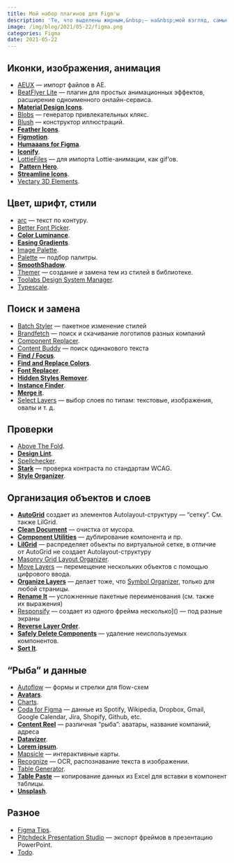 ```yaml
---
title: Мой набор плагинов для Figm'ы
description: 'Те, что выделены жирным,&nbsp;— на&nbsp;мой взгляд, самые-самые. Остальные, впрочем,&nbsp;— тоже must-have. Названия, как правило, говорят сами за&nbsp;себя. Не&nbsp;самые очевидные, я&nbsp;сопроводил короткими пояснениями.'
image: /img/blog/2021/05-22/figma.png
categories: Figma
date: 2021-05-22
---
```


## Иконки, изображения, анимация

- [AEUX](https://aeux.io/guide/download.html)&nbsp;— импорт файлов в&nbsp;AE.
- [BeatFlyer Lite](https://www.figma.com/community/plugin/776923340646658146/BeatFlyer-Lite)&nbsp;— плагин для простых анимационных эффектов, расширение одноименного онлайн-сервиса.
- **[Material Design Icons](https://www.figma.com/community/plugin/740272380439725040/Material-Design-Icons)**.
- [Blobs](https://www.figma.com/community/plugin/739208439270091369/Blobs)&nbsp;— генератор привлекательных клякс.
- [Blush](https://www.figma.com/community/plugin/838959511417581040)&nbsp;— конструктор иллюстраций.
- **[Feather Icons](https://www.figma.com/community/plugin/744047966581015514/Feather-Icons)**.
- **[Figmotion](https://www.figma.com/community/plugin/733025261168520714/Figmotion)**.
- **[Humaaans for Figma](https://www.figma.com/community/plugin/739503328703046360/Humaaans-for-Figma)**.
- **[Iconify](https://www.figma.com/community/plugin/735098390272716381/Iconifyhttps://www.figma.com/community/plugin/852192486284901337/Streamline-Icons)**.
- [LottieFiles](https://www.figma.com/community/plugin/809860933081065308/LottieFiles)&nbsp;— для импорта Lottie-анимации, как gif’ов.
-  **[Pattern Hero](https://www.figma.com/community/plugin/740556241021336678/Pattern-Hero)**.
- **[Streamline Icons](https://www.figma.com/community/plugin/852192486284901337/Streamline-Icons)**.
- [Vectary 3D&nbsp;Elements](https://www.figma.com/community/plugin/769588393361258724/Vectary-3D-Elements).

## Цвет, шрифт, стили

- [arc](https://www.figma.com/community/plugin/762070688792833472/arc)&nbsp;— текст по контуру.
- [Better Font Picker](https://www.figma.com/community/plugin/739922281164562258/Better-Font-Picker).
- **[Color Luminance](https://www.figma.com/community/plugin/872423614371258087/Color-Luminance)**.
- **[Easing Gradients](https://www.figma.com/community/plugin/907899097995668330/Easing-Gradients)**.
- [Image Palette](https://www.figma.com/community/plugin/731841207668879837/Image-Palette).
- [Palette](https://www.figma.com/community/plugin/742549221432366731/Palette)&nbsp;— подбор палитры.
- **[SmoothShadow](https://www.figma.com/community/plugin/788830704169694737/SmoothShadow)**.
- [Themer](https://www.figma.com/community/plugin/731176732337510831/Themer)&nbsp;— создание и&nbsp;замена тем из&nbsp;стилей в&nbsp;библиотеке.
- [Toolabs Design System Manager](https://www.figma.com/community/plugin/862818788004280193/Toolabs-Design-System-Manager).
- [Typescale](https://www.figma.com/community/plugin/967802396210455992/Typescale).

## Поиск и&nbsp;замена

- [Batch Styler](https://www.figma.com/community/plugin/818203235789864127/Batch-Styler)&nbsp;— пакетное изменение стилей
- [Brandfetch](https://www.figma.com/community/plugin/733590967040604714/Brandfetch)&nbsp;— поиск и&nbsp;скачивание логотипов разных компаний
- [Component Replacer](https://www.figma.com/community/plugin/748545064462894895/Component-Replacer).
- [Content Buddy](https://www.figma.com/community/plugin/731260490045684148/Content-Buddy)&nbsp;— поиск одинакового текста
- **[Find&nbsp;/ Focus](https://www.figma.com/community/plugin/739978920241977182/Find-/-Focus)**.
- **[Find and Replace Colors](https://www.figma.com/community/plugin/806266638862897503/Find-and-Replace-Colors)**.
- **[Font Replacer](https://www.figma.com/community/plugin/738840446766071906/Font-Replacer)**.
- **[Hidden Styles Remover](https://www.figma.com/community/plugin/947376972204574960/Hidden-Styles-Remover)**.
- **[Instance Finder](https://www.figma.com/community/plugin/741895659787979282/Instance-Finder)**.
- **[Merge it](https://www.figma.com/community/plugin/821396560238695046/Merge-it)**.
- [Select Layers](https://www.figma.com/community/plugin/799648692768237063/Select-Layers)&nbsp;— выбор слоев по&nbsp;типам: текстовые, изображения, овалы и&nbsp;т.&nbsp;д.

## Проверки

- [Above The Fold](https://www.figma.com/community/plugin/844939343179979517/Above-The-Fold).
- **[Design Lint](https://www.figma.com/community/plugin/801195587640428208/Design-Lint)**.
- [Spellchecker](https://www.figma.com/c/plugin/738839069237725273/Spellchecker).
- **[Stark](https://www.getstark.co/)**&nbsp;— проверка контраста по&nbsp;стандартам WCAG.
- **[Style Organizer](https://www.figma.com/community/plugin/816627069580757929/Style-Organizer)**.

## Организация объектов и&nbsp;слоев

- **[AutoGrid](https://www.figma.com/community/plugin/817474150404549708/AutoGrid)** создает из&nbsp;элементов Autolayout-структуру&nbsp;— “сетку”. См. также LilGrid.
- **[Clean Document](https://www.figma.com/community/plugin/767379019764649932/Clean-Document)**&nbsp;— очистка от&nbsp;мусора.
- **[Component Utilities](https://www.figma.com/community/plugin/785894722513806497/Component-Utilities)**&nbsp;— дублирование компонента и&nbsp;пр.
- **[LilGrid](https://www.figma.com/community/plugin/795397421598343178/LilGrid)**&nbsp;— распределяет объекты по&nbsp;виртуальной сетке, в&nbsp;отличие от&nbsp;AutoGrid не&nbsp;создает Autolayout-структуру
- [Masonry Grid Layout Organizer](https://www.figma.com/community/plugin/819711000718921105/Masonry-Grid-Layout-Organizer).
- [Move Layers](https://www.figma.com/community/plugin/767379204511357902/Move-Layers)&nbsp;— перемещение нескольких объектов с&nbsp;помощью цифрового ввода.
- **[Organize Layers](https://www.figma.com/community/plugin/786286754606650597/Organize-Layers)**&nbsp;— делает тоже, что [Symbol Organizer](https://github.com/sonburn/symbol-organizer), только для любой страницы.
- **[Rename It](https://www.figma.com/community/plugin/731271836271143349/Rename-It)**&nbsp;— усложненные пакетные переименования (см. также их&nbsp;выражения)
- [Responsify](https://www.figma.com/community/plugin/743654854885744527/Responsify-%E2%9A%A1%EF%B8%8F)&nbsp;— создает из&nbsp;одного фрейма несколько]() — под разные экраны
- **[Reverse Layer Order](https://www.figma.com/community/plugin/738853407874474111/Reverse-Layer-Order)**.
- **[Safely Delete Components](https://www.figma.com/community/plugin/746849770992339499/Safely-Delete-Components)**&nbsp;— удаление неиспользуемых компонентов.
- **[Sort It](https://www.figma.com/community/plugin/731324768889901500/Sort-It)**.

## “Рыба” и&nbsp;данные

- [Autoflow](https://www.figma.com/community/plugin/733902567457592893/Autoflow)&nbsp;— формы и&nbsp;стрелки для flow-схем
- **[Avatars](https://www.figma.com/community/plugin/739659977030056719/Avatars)**.
- [Charts](https://www.figma.com/community/plugin/731451122947612104/Charts).
- [Coda for Figma](https://www.figma.com/community/plugin/738264841927149297/Coda-for-Figma)&nbsp;— данные из&nbsp;Spotify, Wikipedia, Dropbox, Gmail, Google Calendar, Jira, Shopify, Github, etc.
- **[Content Reel](https://www.figma.com/community/plugin/731627216655469013/Content-Reel)**&nbsp;— различная “рыба”: аватары, название компаний, адреса
- **[Datavizer](https://www.figma.com/community/plugin/736737028247625415/Datavizer)**.
- **[Lorem ipsum](https://www.figma.com/community/plugin/736000994034548392/Lorem-ipsum)**.
- [Mapsicle](https://www.figma.com/community/plugin/736458162635847353/Mapsicle)&nbsp;— интерактивные карты.
- [Recognize](https://www.figma.com/community/plugin/851113644019611421/Recognize)&nbsp;— OCR, распознавание текста в&nbsp;изображении.
- [Table Generator](https://www.figma.com/community/plugin/735922920471082658/Table-Generator).
- **[Table Paste](https://www.figma.com/community/plugin/781208362060364436/Table-Paste)**&nbsp;— копирование данных из&nbsp;Excel для вставки в&nbsp;компонент таблицы.
- **[Unsplash](https://www.figma.com/community/plugin/738454987945972471/Unsplash)**.


## Разное

- [Figma Tips](https://www.figma.com/community/plugin/973621811122426089/Figma-Tips).
- [Pitchdeck Presentation Studio](https://www.figma.com/community/plugin/838925615018625519/Pitchdeck-Presentation-Studio) — экспорт фреймов в презентацию PowerPoint.
- [Todo](https://www.figma.com/community/plugin/747822968977461925/Todo).
